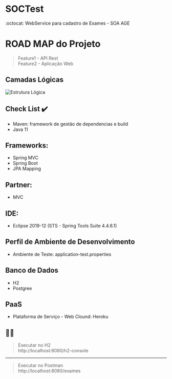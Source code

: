 # SOCTest
:octocat: WebService para cadastro de Exames - SOA AGE

# ROAD MAP do Projeto <br />
> Feature1 - API Rest  <br />
> Feature2 - Aplicação Web <br />
 
## Camadas Lógicas <br />
<img src="C:\Users\ASUS\Desktop\layers.jpg" alt="Estrutura Lógica" />

## Check List :heavy_check_mark: <br />
- Maven: framework de gestão de dependencias e build <br />
- Java 11 <br />

## Frameworks: <br />
- Spring MVC <br />
- Spring Boot <br />
- JPA Mapping <br />

## Partner: <br />
- MVC <br />

## IDE:<br />
- Eclipse 2019-12 (STS - Spring Tools Suite 4.4.6.1) <br />

## Perfil de Ambiente de Desenvolvimento <br />
- Ambiente de Teste: application-test.properties <br />

## Banco de Dados <br />
- H2  <br />
- Postgree <br />

## PaaS <br />
- Plataforma de Serviço - Web Clound: Heroku <br />

:woman_technologist:
------------------
> Executar no H2 <br />
http://localhost:8080/h2-console <br />

-----------------
> Executar no Postman <br />
http://localhost:8080/exames

